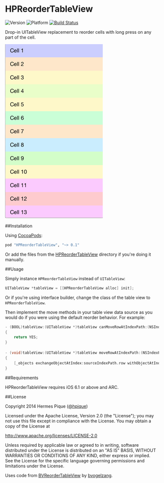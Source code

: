 HPReorderTableView
==================

![Version](https://cocoapod-badges.herokuapp.com/v/HPReorderTableView/badge.png)
![Platform](https://cocoapod-badges.herokuapp.com/p/HPReorderTableView/badge.png)
[![Build Status](https://travis-ci.org/hpique/HPReorderTableView.png)](https://travis-ci.org/hpique/HPReorderTableView)

Drop-in UITableView replacement to reorder cells with long press on any part of the cell.

![Reordering animation](Assets/reordering.gif)

##Installation

Using [CocoaPods](http://cocoapods.org/):

```ruby
pod "HPReorderTableView", "~> 0.1"
```

Or add the files from the [HPReorderTableView]() directory if you're doing it manually.

##Usage

Simply instance `HPReorderTableView` instead of `UITableView`:

```objective-c
UITableView *tableView = [[HPReorderTableView alloc] init];
```

Or if you're using interface builder, change the class of the table view to `HPReorderTableView`.

Then implement the move methods in your table view data source as you would do if you were using the default reorder behavior. For example:

```objective-c
- (BOOL)tableView:(UITableView *)tableView canMoveRowAtIndexPath:(NSIndexPath *)indexPath
{
    return YES;
}

- (void)tableView:(UITableView *)tableView moveRowAtIndexPath:(NSIndexPath *)sourceIndexPath toIndexPath:(NSIndexPath *)destinationIndexPath
{
    [_objects exchangeObjectAtIndex:sourceIndexPath.row withObjectAtIndex:destinationIndexPath.row];
}
```

##Requirements

HPReorderTableView requires iOS 6.1 or above and ARC. 

##License

 Copyright 2014 Hermes Pique ([@hpique](https://twitter.com/hpique))
 
 Licensed under the Apache License, Version 2.0 (the "License");
 you may not use this file except in compliance with the License.
 You may obtain a copy of the License at
 
 http://www.apache.org/licenses/LICENSE-2.0
 
 Unless required by applicable law or agreed to in writing, software
 distributed under the License is distributed on an "AS IS" BASIS,
 WITHOUT WARRANTIES OR CONDITIONS OF ANY KIND, either express or implied.
 See the License for the specific language governing permissions and
 limitations under the License.
 
 Uses code from [BVReorderTableView](https://github.com/bvogelzang/BVReorderTableView) by [bvogelzang](https://github.com/bvogelzang).
